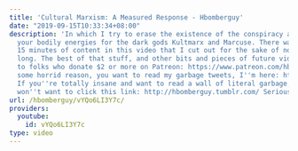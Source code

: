 ```yaml
---
title: 'Cultural Marxism: A Measured Response - Hbomberguy'
date: "2019-09-15T10:33:34+08:00"
description: 'In which I try to erase the existence of the conspiracy and harvest
  your bodily energies for the dark gods Kultmarx and Marcuse. There was another good
  15 minutes of content in this video that I cut out for the sake of not being ridiculously
  long. The best of that stuff, and other bits and pieces of future videos, are available
  to folks who donate $2 or more on Patreon: https://www.patreon.com/hbomb If, for
  some horrid reason, you want to read my garbage tweets, I''m here: https://twitter.com/hbomberguy
  If you''re totally insane and want to read a wall of literal garbage, you still
  won''t want to click this link: http://hbomberguy.tumblr.com/ Seriously, don''t!'
url: /hbomberguy/vYQo6LI3Y7c/
providers:
  youtube:
    id: vYQo6LI3Y7c
type: video
---
```

